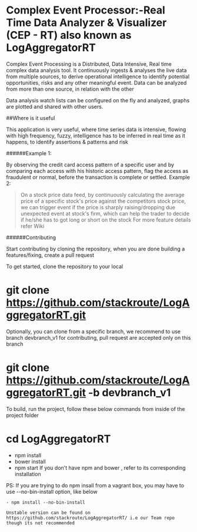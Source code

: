 Complex Event Processor:-Real Time Data Analyzer & Visualizer (CEP - RT) also known as LogAggregatorRT
===
Complex Event Processing is a Distributed, Data Intensive, Real time complex data analysis tool. It continuously ingests & analyses the live data from multiple sources, to derive operational intelligence to identify potential opportunities, risks and any other meaningful event. Data can be analyzed from more than one source, in relation with the other

Data analysis watch lists can be configured on the fly and analyzed, graphs are plotted and shared with other users.

##Where is it useful

This application is very useful, where time series data is intensive, flowing with high frequency, fuzzy, intelligence has to be inferred in real time as it happens, to identify assertions & patterns and risk

######Example 1:

By observing the credit card access pattern of a specific user and by comparing each access with his historic access pattern, flag the access as fraudulent or normal, before the transaction is complete or settled.
Example 2:

> On a stock price data feed, by continuously calculating the average price of a specific stock's price against the competitors stock price, we can trigger event if the price is sharply raising/dropping due unexpected event at stock's firm, which can help the trader to decide if he/she has to got long or short on the stock
For more feature details refer Wiki

######Contributing

Start contributing by cloning the repository, when you are done building a features/fixing, create a pull request

To get started, clone the repository to your local

# git clone https://github.com/stackroute/LogAggregatorRT.git
Optionally, you can clone from a specific branch, we recommend to use branch devbranch_v1 for contributing, pull request are accepted only on this branch

# git clone https://github.com/stackroute/LogAggregatorRT.git -b devbranch_v1
To build, run the project, follow these below commands from inside of the project folder

# cd LogAggregatorRT

- npm install
- bower install
- npm start
If you don't have npm and bower , refer to its corresponding installation

PS: If you are trying to do npm insall from a vagrant box, you may have to use --no-bin-install option, like below

    - npm install --no-bin-install

    Unstable version can be found on https://github.com/stackroute/LogAggregatorRT/ i.e our Team repo though its not recommended
